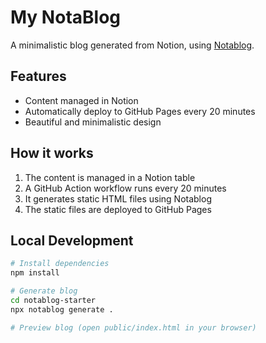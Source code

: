 # My NotaBlog

A minimalistic blog generated from Notion, using [Notablog](https://github.com/dragonman225/notablog).

## Features

- Content managed in Notion
- Automatically deploy to GitHub Pages every 20 minutes
- Beautiful and minimalistic design

## How it works

1. The content is managed in a Notion table
2. A GitHub Action workflow runs every 20 minutes
3. It generates static HTML files using Notablog
4. The static files are deployed to GitHub Pages

## Local Development

```bash
# Install dependencies
npm install

# Generate blog
cd notablog-starter
npx notablog generate .

# Preview blog (open public/index.html in your browser)
``` 